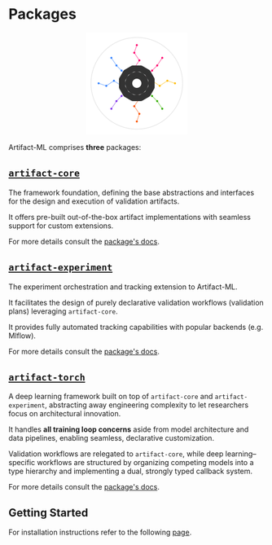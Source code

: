 # Packages

<p align="center">
  <img src="../assets/artifact_ml_logo.svg" width="200" alt="Artifact-ML Logo">
</p>  
  
Artifact-ML comprises **three** packages:  

## [`artifact-core`](https://github.com/vasileios-ektor-papoulias/artifact-ml/tree/main/artifact-core)

The framework foundation, defining the base abstractions and interfaces for the design and execution of validation artifacts.  

It offers pre-built out-of-the-box artifact implementations with seamless support for custom extensions.

For more details consult the [package's docs](../../artifact-core/docs/index.md).

## [`artifact-experiment`](https://github.com/vasileios-ektor-papoulias/artifact-ml/tree/main/artifact-experiment)

The experiment orchestration and tracking extension to Artifact-ML.  

It facilitates the design of purely declarative validation workflows (validation plans) leveraging `artifact-core`.  

It provides fully automated tracking capabilities with popular backends (e.g. Mlflow).

For more details consult the [package's docs](/artifact-experiment/docs/).

## [`artifact-torch`]((https://github.com/vasileios-ektor-papoulias/artifact-ml/tree/main/artifact-experiment))

A deep learning framework built on top of `artifact-core` and `artifact-experiment`, abstracting away engineering complexity to let researchers focus on architectural innovation.  

It handles **all training loop concerns** aside from model architecture and data pipelines, enabling seamless, declarative customization.  

Validation workflows are relegated to `artifact-core`, while deep learning–specific workflows are structured by organizing competing models into a type hierarchy and implementing a dual, strongly typed callback system.

For more details consult the [package's docs](/artifact-torch/docs/).

## Getting Started

For installation instructions refer to the following [page](getting_started.md).